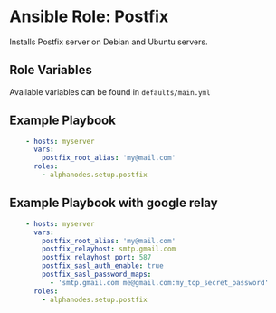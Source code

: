 # Ansible Role: Postfix

Installs Postfix server on Debian and Ubuntu servers.

## Role Variables

Available variables can be found in `defaults/main.yml`

## Example Playbook

```yaml
    - hosts: myserver
      vars:
        postfix_root_alias: 'my@mail.com'
      roles:
        - alphanodes.setup.postfix
```

## Example Playbook with google relay

```yaml
    - hosts: myserver
      vars:
        postfix_root_alias: 'my@mail.com'
        postfix_relayhost: smtp.gmail.com
        postfix_relayhost_port: 587
        postfix_sasl_auth_enable: true
        postfix_sasl_password_maps:
          - 'smtp.gmail.com me@gmail.com:my_top_secret_password'
      roles:
        - alphanodes.setup.postfix
```
